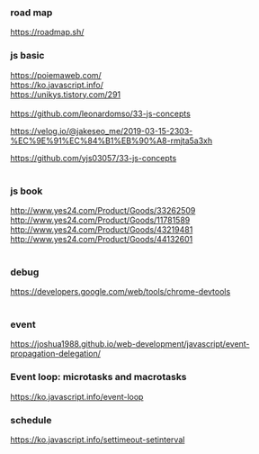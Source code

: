 ### road map

https://roadmap.sh/

### js basic

https://poiemaweb.com/<br/>
https://ko.javascript.info/<br/>
https://unikys.tistory.com/291<br/>
<br/>
https://github.com/leonardomso/33-js-concepts<br/>

https://velog.io/@jakeseo_me/2019-03-15-2303-%EC%9E%91%EC%84%B1%EB%90%A8-rmjta5a3xh<br/>

https://github.com/yjs03057/33-js-concepts<br/>
<br/>

### js book

http://www.yes24.com/Product/Goods/33262509<br/>
http://www.yes24.com/Product/Goods/11781589<br/>
http://www.yes24.com/Product/Goods/43219481<br/>
http://www.yes24.com/Product/Goods/44132601<br/>
<br/>

### debug

https://developers.google.com/web/tools/chrome-devtools<br/>
<br/>

### event

https://joshua1988.github.io/web-development/javascript/event-propagation-delegation/

### Event loop: microtasks and macrotasks

https://ko.javascript.info/event-loop<br/>

### schedule

https://ko.javascript.info/settimeout-setinterval<br/>
